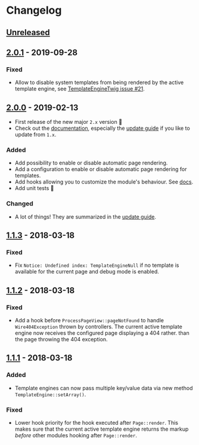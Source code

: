 # Changelog

## [Unreleased]

## [2.0.1] - 2019-09-28

### Fixed

* Allow to disable system templates from being rendered by the active template engine, see [TemplateEngineTwig issue #21](https://github.com/wanze/TemplateEngineTwig/issues/21).

## [2.0.0] - 2019-02-13

* First release of the new major `2.x` version 🐣
* Check out the [documentation](DOCUMENTATION.md), especially the [update guide](DOCUMENTATION.md#updating-from-1x-to-2x)
if you like  to update from `1.x`.

### Added

* Add possibility to enable or disable automatic page rendering.
* Add a configuration to enable or disable automatic page rendering for templates.
* Add hooks allowing you to customize the module's behaviour. See [docs](DOCUMENTATION.md#hooks).
* Add unit tests 🎉

### Changed

* A lot of things! They are summarized in the [update guide](DOCUMENTATION.md#updating-from-1x-to-2x).

## [1.1.3] - 2018-03-18

### Fixed
* Fix `Notice: Undefined index: TemplateEngineNull` if no template is available for the current page
and debug mode is enabled.

## [1.1.2] - 2018-03-18

### Fixed
* Add a hook before `ProcessPageView::pageNotFound` to handle `Wire404Exception` thrown by controllers.
The current active template engine now receives the configured page displaying a 404 rather.
than the page throwing the 404 exception.

## [1.1.1] - 2018-03-18

### Added
* Template engines can now pass multiple key/value data via new method `TemplateEngine::setArray()`.

### Fixed
* Lower hook priority for the hook executed after `Page::render`. This makes sure that the current active
template engine returns the markup *before* other modules hooking after `Page::render`.

[2.0.1]: https://github.com/wanze/TemplateEngineFactory/releases/tag/v2.0.1
[2.0.0]: https://github.com/wanze/TemplateEngineFactory/releases/tag/v2.0.0
[1.1.3]: https://github.com/wanze/TemplateEngineFactory/releases/tag/v1.1.3
[1.1.2]: https://github.com/wanze/TemplateEngineFactory/releases/tag/v1.1.2
[1.1.1]: https://github.com/wanze/TemplateEngineFactory/releases/tag/v1.1.1
[Unreleased]: https://github.com/wanze/TemplateEngineFactory/compare/v2.0.1...HEAD
